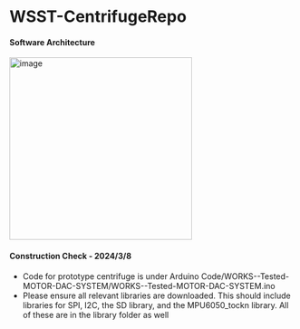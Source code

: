 # WSST-CentrifugeRepo

#### Software Architecture
<img width="322" alt="image" src="https://github.com/asmi-g/WSST_CentrifugeRepo/SoftwareArchitecture.png"> <br>

#### Construction Check - 2024/3/8
* Code for prototype centrifuge is under Arduino Code/WORKS--Tested-MOTOR-DAC-SYSTEM/WORKS--Tested-MOTOR-DAC-SYSTEM.ino
* Please ensure all relevant libraries are downloaded. This should include libraries for SPI, I2C, the SD library, and the MPU6050_tockn library. All of these are in the library folder as well
